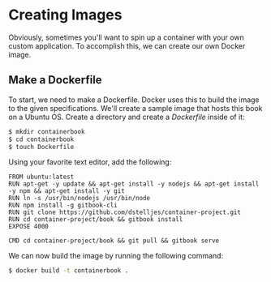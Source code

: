 # Creating Images

Obviously, sometimes you'll want to spin up a container with your own custom application. To accomplish this, we can create our own Docker image.

## Make a Dockerfile

To start, we need to make a Dockerfile. Docker uses this to build the image to the given specifications. We'll create a sample image that hosts this book on a Ubuntu OS. Create a directory and create a _Dockerfile_ inside of it:

```bash
$ mkdir containerbook
$ cd containerbook
$ touch Dockerfile
```

Using your favorite text editor, add the following:

```
FROM ubuntu:latest
RUN apt-get -y update && apt-get install -y nodejs && apt-get install -y npm && apt-get install -y git
RUN ln -s /usr/bin/nodejs /usr/bin/node
RUN npm install -g gitbook-cli
RUN git clone https://github.com/dstelljes/container-project.git
RUN cd container-project/book && gitbook install
EXPOSE 4000

CMD cd container-project/book && git pull && gitbook serve
```

We can now build the image by running the following command:

```bash
$ docker build -t containerbook .
```
